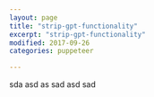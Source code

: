 ```yaml
---
layout: page
title: "strip-gpt-functionality"
excerpt: "strip-gpt-functionality"
modified: 2017-09-26
categories: puppeteer

---
```

sda asd as sad asd sad 
